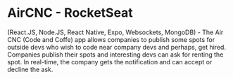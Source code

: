 # AirCNC - RocketSeat

(React.JS, Node.JS, React Native, Expo, Websockets, MongoDB) - The Air CNC (Code and Coffe) app allows companies to publish some spots for outside devs who wish to code near company devs and perhaps, get hired. Companies publish their spots and interesting devs can ask for renting the spot. In real-time, the company gets the notification and can accept or decline the ask.
